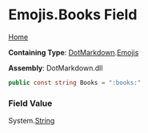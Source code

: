 # Emojis\.Books Field

[Home](../../../README.md)

**Containing Type**: [DotMarkdown](../../README.md)\.[Emojis](../README.md)

**Assembly**: DotMarkdown\.dll

```csharp
public const string Books = ":books:"
```

### Field Value

System\.[String](https://docs.microsoft.com/en-us/dotnet/api/system.string)